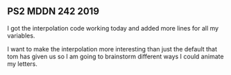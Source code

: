 ## PS2 MDDN 242 2019

I got the interpolation code working today and added more lines for all my variables.

I want to make the interpolation more interesting than just the default that tom has given us so I am going to brainstorm different ways I could animate my letters.
